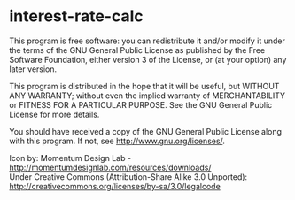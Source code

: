 interest-rate-calc
==================

This program is free software: you can redistribute it and/or modify
it under the terms of the GNU General Public License as published by
the Free Software Foundation, either version 3 of the License, or
(at your option) any later version.

This program is distributed in the hope that it will be useful,
but WITHOUT ANY WARRANTY; without even the implied warranty of
MERCHANTABILITY or FITNESS FOR A PARTICULAR PURPOSE.  See the
GNU General Public License for more details.

You should have received a copy of the GNU General Public License
along with this program.  If not, see <http://www.gnu.org/licenses/>.

Icon by: Momentum Design Lab - http://momentumdesignlab.com/resources/downloads/  
Under Creative Commons (Attribution-Share Alike 3.0 Unported): http://creativecommons.org/licenses/by-sa/3.0/legalcode
